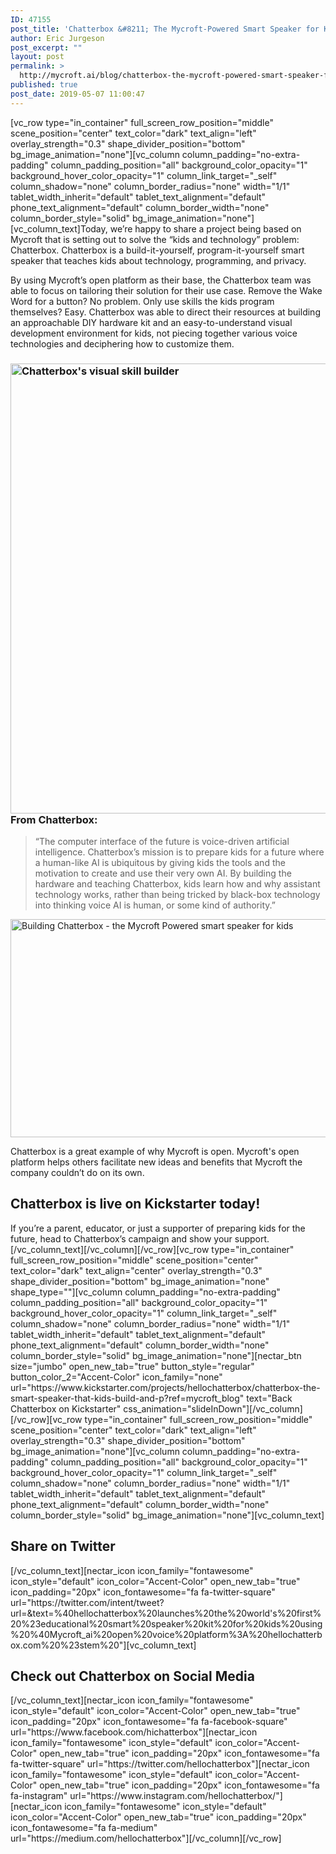 ```yaml
---
ID: 47155
post_title: 'Chatterbox &#8211; The Mycroft-Powered Smart Speaker for Kids'
author: Eric Jurgeson
post_excerpt: ""
layout: post
permalink: >
  http://mycroft.ai/blog/chatterbox-the-mycroft-powered-smart-speaker-for-kids/
published: true
post_date: 2019-05-07 11:00:47
---
```

[vc_row type="in_container" full_screen_row_position="middle" scene_position="center" text_color="dark" text_align="left" overlay_strength="0.3" shape_divider_position="bottom" bg_image_animation="none"][vc_column column_padding="no-extra-padding" column_padding_position="all" background_color_opacity="1" background_hover_color_opacity="1" column_link_target="_self" column_shadow="none" column_border_radius="none" width="1/1" tablet_width_inherit="default" tablet_text_alignment="default" phone_text_alignment="default" column_border_width="none" column_border_style="solid" bg_image_animation="none"][vc_column_text]Today, we’re happy to share a project being based on Mycroft that is setting out to solve the “kids and technology” problem: Chatterbox. Chatterbox is a build-it-yourself, program-it-yourself smart speaker that teaches kids about technology, programming, and privacy.

By using Mycroft’s open platform as their base, the Chatterbox team was able to focus on tailoring their solution for their use case. Remove the Wake Word for a button? No problem. Only use skills the kids program themselves? Easy. Chatterbox was able to direct their resources at building an approachable DIY hardware kit and an easy-to-understand visual development environment for kids, not piecing together various voice technologies and deciphering how to customize them.
<h3><a href="https://mycroft.ai/wp-content/uploads/2019/05/Chatterbox-skill.gif"><img class="alignnone size-full wp-image-47287" src="https://mycroft.ai/wp-content/uploads/2019/05/Chatterbox-skill.gif" alt="Chatterbox's visual skill builder" width="1280" height="720" /></a>From Chatterbox:</h3>
<blockquote>“The computer interface of the future is voice-driven artificial intelligence. Chatterbox’s mission is to prepare kids for a future where a human-like AI is ubiquitous by giving kids the tools and the motivation to create and use their very own AI. By building the hardware and teaching Chatterbox, kids learn how and why assistant technology works, rather than being tricked by black-box technology into thinking voice AI is human, or some kind of authority.”</blockquote>
<a href="https://mycroft.ai/wp-content/uploads/2019/05/build-chatterbox-4.png"><img class="aligncenter wp-image-47160 size-full" src="https://mycroft.ai/wp-content/uploads/2019/05/build-chatterbox-4.png" alt="Building Chatterbox - the Mycroft Powered smart speaker for kids" width="629" height="349" /></a>

Chatterbox is a great example of why Mycroft is open. Mycroft's open platform helps others facilitate new ideas and benefits that Mycroft the company couldn’t do on its own.
<h2>Chatterbox is live on Kickstarter today!</h2>
If you’re a parent, educator, or just a supporter of preparing kids for the future, head to Chatterbox’s campaign and show your support.[/vc_column_text][/vc_column][/vc_row][vc_row type="in_container" full_screen_row_position="middle" scene_position="center" text_color="dark" text_align="center" overlay_strength="0.3" shape_divider_position="bottom" bg_image_animation="none" shape_type=""][vc_column column_padding="no-extra-padding" column_padding_position="all" background_color_opacity="1" background_hover_color_opacity="1" column_link_target="_self" column_shadow="none" column_border_radius="none" width="1/1" tablet_width_inherit="default" tablet_text_alignment="default" phone_text_alignment="default" column_border_width="none" column_border_style="solid" bg_image_animation="none"][nectar_btn size="jumbo" open_new_tab="true" button_style="regular" button_color_2="Accent-Color" icon_family="none" url="https://www.kickstarter.com/projects/hellochatterbox/chatterbox-the-smart-speaker-that-kids-build-and-p?ref=mycroft_blog" text="Back Chatterbox on Kickstarter" css_animation="slideInDown"][/vc_column][/vc_row][vc_row type="in_container" full_screen_row_position="middle" scene_position="center" text_color="dark" text_align="left" overlay_strength="0.3" shape_divider_position="bottom" bg_image_animation="none"][vc_column column_padding="no-extra-padding" column_padding_position="all" background_color_opacity="1" background_hover_color_opacity="1" column_link_target="_self" column_shadow="none" column_border_radius="none" width="1/1" tablet_width_inherit="default" tablet_text_alignment="default" phone_text_alignment="default" column_border_width="none" column_border_style="solid" bg_image_animation="none"][vc_column_text]
<h2>Share on Twitter</h2>
[/vc_column_text][nectar_icon icon_family="fontawesome" icon_style="default" icon_color="Accent-Color" open_new_tab="true" icon_padding="20px" icon_fontawesome="fa fa-twitter-square" url="https://twitter.com/intent/tweet?url=&amp;text=%40hellochatterbox%20launches%20the%20world's%20first%20%23educational%20smart%20speaker%20kit%20for%20kids%20using%20%40Mycroft_ai%20open%20voice%20platform%3A%20hellochatterbox.com%20%23stem%20"][vc_column_text]
<h2>Check out Chatterbox on Social Media</h2>
[/vc_column_text][nectar_icon icon_family="fontawesome" icon_style="default" icon_color="Accent-Color" open_new_tab="true" icon_padding="20px" icon_fontawesome="fa fa-facebook-square" url="https://www.facebook.com/hichatterbox"][nectar_icon icon_family="fontawesome" icon_style="default" icon_color="Accent-Color" open_new_tab="true" icon_padding="20px" icon_fontawesome="fa fa-twitter-square" url="https://twitter.com/hellochatterbox"][nectar_icon icon_family="fontawesome" icon_style="default" icon_color="Accent-Color" open_new_tab="true" icon_padding="20px" icon_fontawesome="fa fa-instagram" url="https://www.instagram.com/hellochatterbox/"][nectar_icon icon_family="fontawesome" icon_style="default" icon_color="Accent-Color" open_new_tab="true" icon_padding="20px" icon_fontawesome="fa fa-medium" url="https://medium.com/hellochatterbox"][/vc_column][/vc_row]